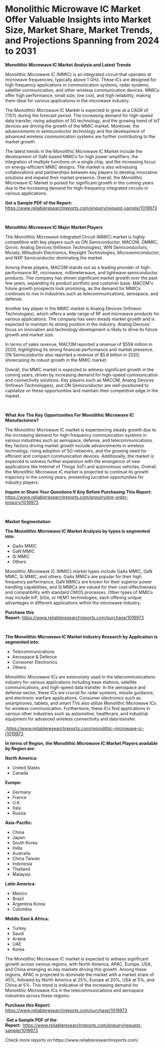 <p><h1>Monolithic Microwave IC Market Offer Valuable Insights into Market Size, Market Share, Market Trends, and Projections Spanning from 2024 to 2031</h1></p><p><strong>Monolithic Microwave IC Market Analysis and Latest Trends</strong></p>
<p><p>Monolithic Microwave IC (MMIC) is an integrated circuit that operates at microwave frequencies, typically above 1 GHz. These ICs are designed for high frequency applications in communication systems, radar systems, satellite communication, and other wireless communication devices. MMICs offer high performance, small size, low cost, and high reliability, making them ideal for various applications in the microwave industry.</p><p>The Monolithic Microwave IC Market is expected to grow at a CAGR of 7.10% during the forecast period. The increasing demand for high-speed data transfer, rising adoption of 5G technology, and the growing trend of IoT devices are driving the growth of the MMIC market. Moreover, the advancements in semiconductor technology and the development of advanced wireless communication systems are further contributing to the market growth.</p><p>The latest trends in the Monolithic Microwave IC Market include the development of GaN-based MMICs for high power amplifiers, the integration of multiple functions on a single chip, and the increasing focus on energy-efficient MMIC designs. The market is also witnessing collaborations and partnerships between key players to develop innovative solutions and expand their market presence. Overall, the Monolithic Microwave IC Market is poised for significant growth in the coming years due to the increasing demand for high-frequency integrated circuits in various applications.</p></p>
<p><strong>Get a Sample PDF of the Report:&nbsp;</strong> <a href="https://www.reliableresearchreports.com/enquiry/request-sample/1019973">https://www.reliableresearchreports.com/enquiry/request-sample/1019973</a></p>
<p>&nbsp;</p>
<p><strong>Monolithic Microwave IC Major Market Players</strong></p>
<p><p>The Monolithic Microwave Integrated Circuit (MMIC) market is highly competitive with key players such as ON Semiconductor, MACOM, OMMIC, Qorvo, Analog Devices (Infineon Technologies), WIN Semiconductors, Murata, Mitsubishi Electronics, Keysight Technologies, Microsemiconductor, and NXP Semiconductor dominating the market.</p><p>Among these players, MACOM stands out as a leading provider of high-performance RF, microwave, millimeterwave, and lightwave semiconductor products. The company has shown significant market growth over the past few years, expanding its product portfolio and customer base. MACOM's future growth prospects look promising, as the demand for MMICs continues to rise in industries such as telecommunications, aerospace, and defense.</p><p>Another key player in the MMIC market is Analog Devices (Infineon Technologies), which offers a wide range of RF and microwave products for various applications. The company has seen steady market growth and is expected to maintain its strong position in the industry. Analog Devices' focus on innovation and technology development is likely to drive its future growth and market size.</p><p>In terms of sales revenue, MACOM reported a revenue of $559 million in 2020, highlighting its strong financial performance and market presence. ON Semiconductor also reported a revenue of $5.6 billion in 2020, showcasing its robust growth in the MMIC market.</p><p>Overall, the MMIC market is expected to witness significant growth in the coming years, driven by increasing demand for high-speed communication and connectivity solutions. Key players such as MACOM, Analog Devices (Infineon Technologies), and ON Semiconductor are well-positioned to capitalize on these opportunities and maintain their competitive edge in the market.</p></p>
<p>&nbsp;</p>
<p><strong>What Are The Key Opportunities For Monolithic Microwave IC Manufacturers?</strong></p>
<p><p>The Monolithic Microwave IC market is experiencing steady growth due to the increasing demand for high-frequency communication systems in various industries such as aerospace, defense, and telecommunications. Key factors driving market growth include advancements in wireless technology, rising adoption of 5G networks, and the growing need for efficient and compact communication devices. Additionally, the market is expected to witness further expansion with the emergence of new applications like Internet of Things (IoT) and autonomous vehicles. Overall, the Monolithic Microwave IC market is projected to continue its growth trajectory in the coming years, presenting lucrative opportunities for industry players.</p></p>
<p><strong>Inquire or Share Your Questions If Any Before Purchasing This Report:</strong> <a href="https://www.reliableresearchreports.com/enquiry/pre-order-enquiry/1019973">https://www.reliableresearchreports.com/enquiry/pre-order-enquiry/1019973</a></p>
<p>&nbsp;</p>
<p><strong>Market Segmentation</strong></p>
<p><strong>The Monolithic Microwave IC Market Analysis by types is segmented into:</strong></p>
<p><ul><li>GaAs MMIC</li><li>GaN MMIC</li><li>Si MMIC</li><li>Others</li></ul></p>
<p><p>Monolithic Microwave IC (MMIC) market types include GaAs MMIC, GaN MMIC, Si MMIC, and others. GaAs MMICs are popular for their high frequency performance, GaN MMICs are known for their superior power handling capabilities, and Si MMICs are valued for their cost-effectiveness and compatibility with standard CMOS processes. Other types of MMICs may include InP, SiGe, or HEMT technologies, each offering unique advantages in different applications within the microwave industry.</p></p>
<p><strong>Purchase this Report:&nbsp;</strong><a href="https://www.reliableresearchreports.com/purchase/1019973">https://www.reliableresearchreports.com/purchase/1019973</a></p>
<p>&nbsp;</p>
<p><strong>The Monolithic Microwave IC Market Industry Research by Application is segmented into:</strong></p>
<p><ul><li>Telecommunications</li><li>Aerospace & Defence</li><li>Consumer Electronics</li><li>Others</li></ul></p>
<p><p>Monolithic Microwave ICs are extensively used in the telecommunications industry for various applications including base stations, satellite communications, and high-speed data transfer. In the aerospace and defense sector, these ICs are crucial for radar systems, missile guidance, and electronic warfare applications. Consumer electronics such as smartphones, tablets, and smart TVs also utilize Monolithic Microwave ICs for wireless communication. Furthermore, these ICs find applications in various other industries such as automotive, healthcare, and industrial equipment for advanced wireless connectivity and data transfer.</p></p>
<p><a href="https://www.reliableresearchreports.com/monolithic-microwave-ic-r1019973">&nbsp;https://www.reliableresearchreports.com/monolithic-microwave-ic-r1019973</a></p>
<p><strong>In terms of Region, the Monolithic Microwave IC Market Players available by Region are:</strong></p>
<p>
    <p> <strong> North America: </strong>
        <ul>
            <li>United States</li>
            <li>Canada</li>
        </ul>
        </p> 
    <p> <strong> Europe: </strong>
        <ul>
            <li>Germany</li>
            <li>France</li>
            <li>U.K.</li>
            <li>Italy</li>
            <li>Russia</li>
        </ul>
        </p> 
    <p> <strong> Asia-Pacific: </strong>
        <ul>
            <li>China</li>
            <li>Japan</li>
            <li>South Korea</li>
            <li>India</li>
            <li>Australia</li>
            <li>China Taiwan</li>
            <li>Indonesia</li>
            <li>Thailand</li>
            <li>Malaysia</li>
        </ul>
        </p> 
    <p> <strong> Latin America: </strong>
        <ul>
            <li>Mexico</li>
            <li>Brazil</li>
            <li>Argentina Korea</li>
            <li>Colombia</li>
        </ul>
        </p> 
    <p> <strong> Middle East & Africa: </strong>
        <ul>
            <li>Turkey</li>
            <li>Saudi</li>
            <li>Arabia</li>
            <li>UAE</li>
            <li>Korea</li>
        </ul>
    </p>
    </p>
<p><p>The Monolithic Microwave IC market is expected to witness significant growth across various regions, with North America, APAC, Europe, USA, and China emerging as key markets driving this growth. Among these regions, APAC is projected to dominate the market with a market share of 45%, followed by North America at 25%, Europe at 20%, USA at 5%, and China at 5%. This trend is indicative of the increasing demand for Monolithic Microwave ICs in the telecommunications and aerospace industries across these regions.</p></p>
<p><strong>Purchase this Report: </strong><a href="https://www.reliableresearchreports.com/purchase/1019973">https://www.reliableresearchreports.com/purchase/1019973</a></p>
<p>&nbsp;<strong>Get a Sample PDF of the Report:&nbsp;&nbsp;</strong><a href="https://www.reliableresearchreports.com/enquiry/request-sample/1019973">https://www.reliableresearchreports.com/enquiry/request-sample/1019973</a></p>
<p><strong></strong></p>
<p>Check more reports on https://www.reliableresearchreports.com/</p>